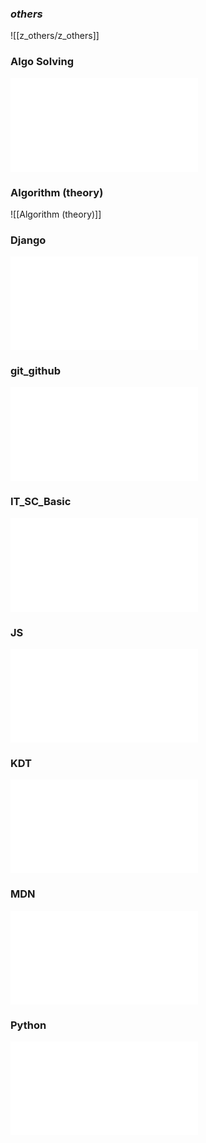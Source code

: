 ### _others_
![[z_others/z_others]]


### Algo Solving
![Algo Solving](Algo%20Solving/Algo%20Solving.md)

### Algorithm (theory)
![[Algorithm (theory)]]


### Django
![Django](Django/Django.md)

### git_github
![git_github](git_github/git_github.md)
### IT_SC_Basic
![IT_SC_Basic](IT_SC_Basic/IT_SC_Basic.md)

### JS
![JS](JS/JS.md)

### KDT
![KDT](KDT/KDT.md)


### MDN
![MDN](MDN/MDN.md)

### Python
![Python](Python/Python.md)
